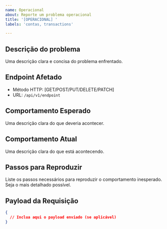```yaml
---
name: Operacional
about: Reporte um problema operacional
title: '[OPERACIONAL] '
labels: 'contas, transactions'

---
```


## Descrição do problema
Uma descrição clara e concisa do problema enfrentado.

## Endpoint Afetado
- Método HTTP: [GET/POST/PUT/DELETE/PATCH]
- URL: `/api/v1/endpoint`

## Comportamento Esperado
Uma descrição clara do que deveria acontecer.

## Comportamento Atual
Uma descrição clara do que está acontecendo.

## Passos para Reproduzir

Liste os passos necessários para reproduzir o comportamento inesperado. Seja o mais detalhado possível.

## Payload da Requisição
```json
{
  // Inclua aqui o payload enviado (se aplicável)
}

